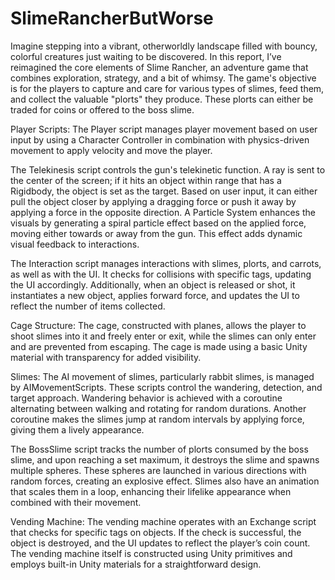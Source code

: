 # SlimeRancherButWorse
Imagine stepping into a vibrant, otherworldly landscape filled with bouncy, colorful creatures just waiting to be discovered. In this report, I’ve reimagined the core elements of Slime Rancher, an adventure game that combines exploration, strategy, and a bit of whimsy. The game's objective is for the players to capture and care for various types of slimes, feed them, and collect the valuable "plorts" they produce. These plorts can either be traded for coins or offered to the boss slime.

Player Scripts: The Player script manages player movement based on user input by using a Character Controller in combination with physics-driven movement to apply velocity and move the player. 

The Telekinesis script controls the gun's telekinetic function. A ray is sent to the center of the screen; if it hits an object within range that has a Rigidbody, the object is set as the target. Based on user input, it can either pull the object closer by applying a dragging force or push it away by applying a force in the opposite direction. A Particle System enhances the visuals by generating a spiral particle effect based on the applied force, moving either towards or away from the gun. This effect adds dynamic visual feedback to interactions.

The Interaction script manages interactions with slimes, plorts, and carrots, as well as with the UI. It checks for collisions with specific tags, updating the UI accordingly. Additionally, when an object is released or shot, it instantiates a new object, applies forward force, and updates the UI to reflect the number of items collected.

Cage Structure: The cage, constructed with planes, allows the player to shoot slimes into it and freely enter or exit, while the slimes can only enter and are prevented from escaping. The cage is made using a basic Unity material with transparency for added visibility.

Slimes: The AI movement of slimes, particularly rabbit slimes, is managed by AIMovementScripts. These scripts control the wandering, detection, and target approach. Wandering behavior is achieved with a coroutine alternating between walking and rotating for random durations. Another coroutine makes the slimes jump at random intervals by applying force, giving them a lively appearance. 

The BossSlime script tracks the number of plorts consumed by the boss slime, and upon reaching a set maximum, it destroys the slime and spawns multiple spheres. These spheres are launched in various directions with random forces, creating an explosive effect. Slimes also have an animation that scales them in a loop, enhancing their lifelike appearance when combined with their movement.

Vending Machine: The vending machine operates with an Exchange script that checks for specific tags on objects. If the check is successful, the object is destroyed, and the UI updates to reflect the player’s coin count. The vending machine itself is constructed using Unity primitives and employs built-in Unity materials for a straightforward design.

